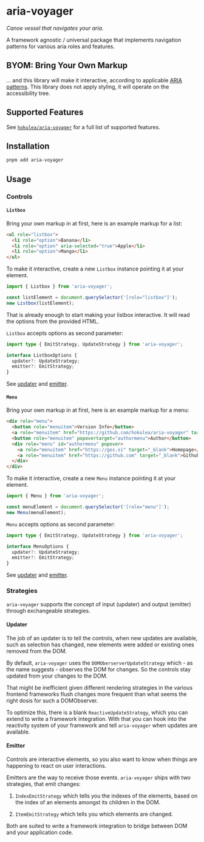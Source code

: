 # aria-voyager

_Canoe vessel that navigates your aria._

A framework agnostic / universal package that implements navigation patterns for
various aria roles and features.

## BYOM: Bring Your Own Markup

... and this library will make it interactive, according to applicable [ARIA
patterns](https://www.w3.org/WAI/ARIA/apg/patterns/). This library does not
apply styling, it will operate on the accessibility tree.

## Supported Features

See [`hokulea/aria-voyager`](https://github.com/hokulea/aria-voyager/) for a
full list of supported features.

## Installation

```sh
pnpm add aria-voyager
```

## Usage

### Controls

#### `Listbox`

Bring your own markup in at first, here is an example markup for a list:

```html
<ul role="listbox">
  <li role="option">Banana</li>
  <li role="option" aria-selected="true">Apple</li>
  <li role="option">Mango</li>
</ul>
```

To make it interactive, create a new `Listbox` instance pointing it at your element.

```ts
import { Listbox } from 'aria-voyager';

const listElement = document.querySelector('[role="listbox"]');
new Listbox(listElement);
```

That is already enough to start making your listbox interactive. It will read
the options from the provided HTML.

`Listbox` accepts options as second parameter:

```ts
import type { EmitStrategy, UpdateStrategy } from 'aria-voyager';

interface ListboxOptions {
  updater?: UpdateStrategy;
  emitter?: EmitStrategy;
}
```

See [updater](#updater) and [emitter](#emitter).

#### `Menu`

Bring your own markup in at first, here is an example markup for a menu:

```html
<div role="menu">
  <button role="menuitem">Version Info</button>
  <a role="menuitem" href="https://github.com/hokulea/aria-voyager" target="_blank">Github</a>
  <button role="menuitem" popovertarget="authormenu">Author</button>
  <div role="menu" id="authormenu" popover>
    <a role="menuitem" href="https://gos.si" target="_blank">Homepage</a>
    <a role="menuitem" href="https://github.com" target="_blank">Github</a>
  </div>
</div>
```

To make it interactive, create a new `Menu` instance pointing it at your element.

```ts
import { Menu } from 'aria-voyager';

const menuElement = document.querySelector('[role="menu"]');
new Menu(menuElement);
```

`Menu` accepts options as second parameter:

```ts
import type { EmitStrategy, UpdateStrategy } from 'aria-voyager';

interface MenuOptions {
  updater?: UpdateStrategy;
  emitter?: EmitStrategy;
}
```

See [updater](#updater) and [emitter](#emitter).

### Strategies

`aria-voyager` supports the concept of input (updater) and output (emitter)
through exchangeable strategies.

#### Updater

The job of an updater is to tell the controls, when new updates are available,
such as selection has changed, new elements were added or existing ones
removed from the DOM.

By default, `aria-voyager` uses the `DOMOberserverUpdateStrategy` which - as the
name suggests - observes the DOM for changes. So the controls stay updated from
your changes to the DOM.

That might be inefficient given different rendering strategies in the various
frontend frameworks flush changes more frequent than what seems the right dosis for
such a DOMObserver.

To optimize this, there is a blank `ReactiveUpdateStrategy`, which you can extend
to write a framework integration. With that you can hook into the reactivity
system of your framework and tell `aria-voyager` when updates are available.

#### Emitter

Controls are interactive elements, so you also want to know when things are
happening to react on user interactions.

Emitters are the way to receive those events. `aria-voyager` ships with two
strategies, that emit changes:

1. `IndexEmitStrategy` which tells you the indexes of the elements, based on the
   index of an elements amongst its children in the DOM.

2. `ItemEmitStrategy` which tells you which elements are changed.

Both are suited to write a framework integration to bridge between DOM and your
application code.
